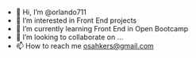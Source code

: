 - 👋 Hi, I’m @orlando711
- 👀 I’m interested in Front End projects
- 🌱 I’m currently learning Front End in Open Bootcamp
- 💞️ I’m looking to collaborate on ...
- 📫 How to reach me osahkers@gmail.com

<!---
orlando711/orlando711 is a ✨ special ✨ repository because its `README.md` (this file) appears on your GitHub profile.
You can click the Preview link to take a look at your changes.
--->
